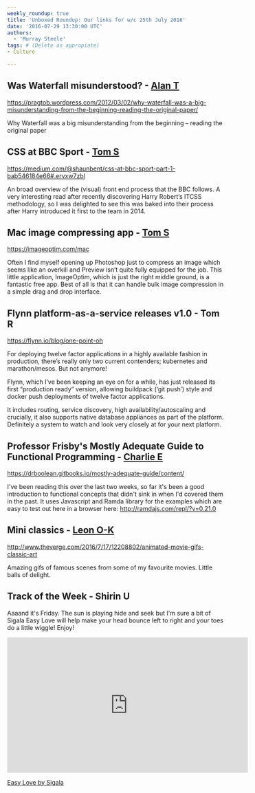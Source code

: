 ```yaml
---
weekly_roundup: true
title: 'Unboxed Roundup: Our links for w/c 25th July 2016'
date: '2016-07-29 13:30:00 UTC'
authors:
  - 'Murray Steele'
tags: # (Delete as appropiate)
- Culture

---
```


## Was Waterfall misunderstood? - [Alan T](/team#alan-thomas)

https://pragtob.wordpress.com/2012/03/02/why-waterfall-was-a-big-misunderstanding-from-the-beginning-reading-the-original-paper/

Why Waterfall was a big misunderstanding from the beginning – reading the original paper

## CSS at BBC Sport - [Tom S](/team/#tom-sabin)

https://medium.com/@shaunbent/css-at-bbc-sport-part-1-bab546184e66#.ervxw7zbl

An broad overview of the (visual) front end process that the BBC follows. A very interesting read after recently discovering Harry Robert’s ITCSS methodology, so I was delighted to see this was baked into their process after Harry introduced it first to the team in 2014.

## Mac image compressing app - [Tom S](/team/#tom-sabin)

https://imageoptim.com/mac

Often I find myself opening up Photoshop just to compress an image which seems like an overkill and Preview isn’t quite fully equipped for the job. This little application, ImageOptim, which is just the right middle ground, is a fantastic free app. Best of all is that it can handle bulk image compression in a simple drag and drop interface.

## Flynn platform-as-a-service releases v1.0 - Tom R

https://flynn.io/blog/one-point-oh

For deploying twelve factor applications in a highly available fashion in production, there’s really only two current contenders; kubernetes and marathon/mesos. But not anymore!

Flynn, which I’ve been keeping an eye on for a while, has just released its first “production ready” version, allowing buildpack (‘git push’) style and docker push deployments of twelve factor applications.

It includes routing, service discovery, high availability/autoscaling and crucially, it also supports native database appliances as part of the platform.
Definitely a system to watch and look very closely at for your next platform.

## Professor Frisby's Mostly Adequate Guide to Functional Programming - [Charlie E](/team/#charlie-egan)

https://drboolean.gitbooks.io/mostly-adequate-guide/content/

I've been reading this over the last two weeks, so far it's been a good introduction to functional concepts that didn't sink in when I'd covered them in the past. It uses Javascript and Ramda library for the examples which are easy to test out here in a browser here: http://ramdajs.com/repl/?v=0.21.0

## Mini classics - [Leon O-K](/team#leon-odey-knight)

http://www.theverge.com/2016/7/17/12208802/animated-movie-gifs-classic-art

Amazing gifs of famous scenes from some of my favourite movies. Little balls of delight.

## Track of the Week - Shirin U

Aaaand it's Friday. The sun is playing hide and seek but I'm sure a bit of Sigala Easy Love will help make your head bounce left to right and your toes do a little wiggle! Enjoy!

<iframe width="560" height="315" src="https://www.youtube.com/embed/ozx898ADTxM" frameborder="0" allowfullscreen></iframe>

[Easy Love by Sigala](https://www.youtube.com/watch?v=ozx898ADTxM&feature=youtu.be)

